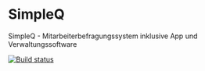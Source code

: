 # SimpleQ
SimpleQ - Mitarbeiterbefragungssystem inklusive App und Verwaltungssoftware

[![Build status](https://build.appcenter.ms/v0.1/apps/f288e89d-86e5-45c0-96e9-4fbde30c01d4/branches/feature%2Fjw%2Fapp-dev-basics/badge)](https://appcenter.ms)

